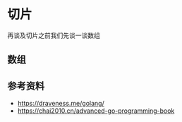 # 切片

再谈及切片之前我们先谈一谈数组

## 数组

## 参考资料

- https://draveness.me/golang/
- https://chai2010.cn/advanced-go-programming-book